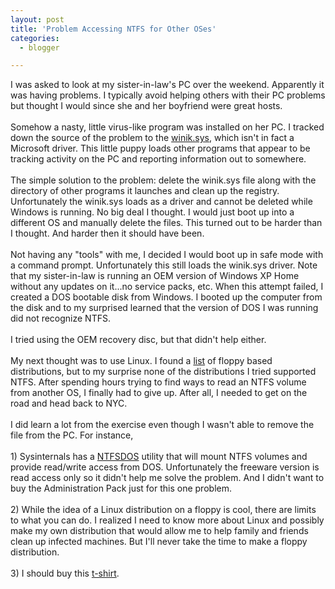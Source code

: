 ```yaml
---
layout: post
title: 'Problem Accessing NTFS for Other OSes'
categories:
  - blogger

---
```


I was asked to look at my sister-in-law's PC over the weekend.  Apparently it was having problems.  I typically avoid helping others with their PC problems but thought I would since she and her boyfriend were great hosts.  <br /><br />Somehow a nasty, little virus-like program was installed on her PC.  I tracked down the source of the problem to the <a href="http://www.wilderssecurity.com/showthread.php?t=79466">winik.sys</a>, which isn't in fact a Microsoft driver.  This little puppy loads other programs that appear to be tracking activity on the PC and reporting information out to somewhere.<br /><br />The simple solution to the problem: delete the winik.sys file along with the directory of other programs it launches and clean up the registry.  Unfortunately the winik.sys loads as a driver and cannot be deleted while Windows is running.  No big deal I thought.  I would just boot up into a different OS and manually delete the files.  This turned out to be harder than I thought.  And harder then it should have been.<br /><br />Not having any "tools" with me, I decided I would boot up in safe mode with a command prompt.  Unfortunately this still loads the winik.sys driver.  Note that my sister-in-law is running an OEM version of Windows XP Home without any updates on it...no service packs, etc.  When this attempt failed, I created a DOS bootable disk from Windows.  I booted up the computer from the disk and to my surprised learned that the version of DOS I was running did not recognize NTFS.  <br /><br />I tried using the OEM recovery disc, but that didn't help either.  <br /><br />My next thought was to use Linux.  I found a <a href="http://www.linuxlinks.com/Distributions/Floppy/">list</a> of floppy based distributions, but to my surprise none of the distributions I tried supported NTFS.  After spending hours trying to find ways to read an NTFS volume from another OS, I finally had to give up.  After all, I needed to get on the road and head back to NYC.<br /><br />I did learn a lot from the exercise even though I wasn't able to remove the file from the PC.  For instance,<br /><br />1) Sysinternals has a <a href="http://www.sysinternals.com/ntw2k/freeware/ntfsdospro.shtml">NTFSDOS</a> utility that will mount NTFS volumes and provide read/write access from DOS.  Unfortunately the freeware version is read access only so it didn't help me solve the problem.  And I didn't want to buy the Administration Pack just for this one problem.<br /><br />2) While the idea of a Linux distribution on a floppy is cool, there are limits to what you can do.  I realized I need to know more about Linux and possibly make my own distribution that would allow me to help family and friends clean up infected machines.  But I'll never take the time to make a floppy distribution.<br /><br />3) I should buy this <a href="http://www.thinkgeek.com/tshirts/frustrations/388b/">t-shirt</a>.
